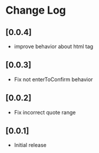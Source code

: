 # Change Log

## [0.0.4]

- improve behavior about html tag

## [0.0.3]

- Fix not enterToConfirm behavior

## [0.0.2]

- Fix incorrect quote range

## [0.0.1]

- Initial release
